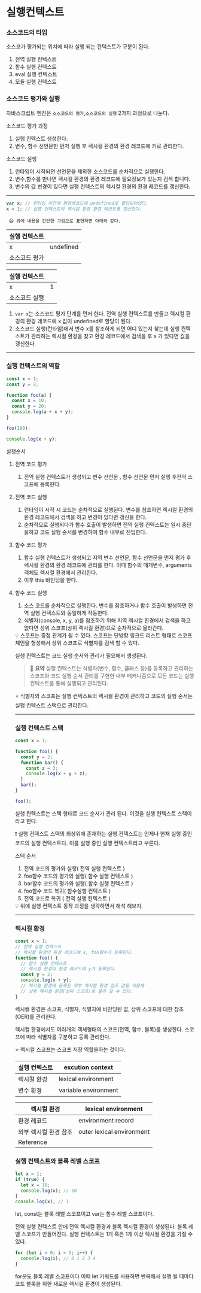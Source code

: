 # 실행컨텍스트

### 소스코드의 타입

소스코가 평가되는 위치에 따라 실행 되는 컨텍스트가 구분이 된다.

1. 전역 실행 컨텍스트
2. 함수 실행 컨텍스트
3. eval 실행 컨텍스트
4. 모듈 실행 컨텍스트

### 소스코드 평가와 실행

자바스크립트 엔진은 `소스코드의 평가`,`소스코드의 실행` 2가지 과정으로 나눈다.

소스코드 평가 과정

1. 실행 컨텍스트 생성한다.
2. 변수, 함수 선언문만 먼저 실행 후 렉시컬 환경의 환경 레코드에 키로 관리한다.

소스코드 실행

1. 런타임이 시작되면 선언문을 제외한 소스코드를 순차적으로 실행한다.
2. 변수,함수를 만나면 렉시컬 환경의 환경 레코드에 필요정보가 있는지 검색 합니다.
3. 변수의 값 변경이 있다면 실행 컨텍스트의 렉시컬 환경의 환경 레코드를 갱신한다.

---

```jsx
var x; // 런타임 이전에 환경레코드에 undefined로 할당되어있다.
x = 1; // 실행 컨텍스트의 렉시컬 환경 환경 레코드를 갱신한다.
```

     😃 위에 내용을 간단한 그림으로 표현하면 아래와 같다.

| 실행 컨텍스트 |           |
| ------------- | --------- |
| x             | undefined |
| 소스코드 평가 |           |

| 실행 컨텍스트 |     |
| ------------- | --- |
| x             | 1   |
| 소스코드 실행 |     |

1. `var x`는 소스코드 평가 단계를 먼저 한다. 전역 실행 컨텍스트를 만들고 렉시컬 환경의 환경 레코드에 x 값이 undefined로 할당이 된다.
2. 소스코드 실행(런타임)에서 변수 x를 참조하게 되면 어디 있는지 찾는데 실행 컨텍스트가 관리하는 렉시컬 환경을 찾고 환경 레코드에서 검색을 후 x 가 있다면 값을 갱신한다.

---

### 실행 컨텍스트의 역할

```jsx
const x = 1;
const y = 2;

function foo(a) {
  const x = 10;
  const y = 20;
  console.log(a + x + y);
}

foo(100);

console.log(x + y);
```

실행순서

1. 전역 코드 평가
   1. 전역 실행 컨텍스트가 생성되고 변수 선언문 , 함수 선언문 먼저 실행 후전역 스코프에 등록한다.
2. 전역 코드 실행
   1. 런타임이 시작 시 코드는 순차적으로 실행된다. 변수를 참조하면 렉시컬 환경의 환경 레코드에서 검색을 하고 변경이 있다면 갱신을 한다.
   2. 순차적으로 실행되다가 함수 호출이 발생하면 전역 실행 컨텍스트는 일시 중단을하고 코드 실행 순서를 변경하여 함수 내부로 진입한다.
3. 함수 코드 평가
   1. 함수 실행 컨텍스트가 생성되고 지역 변수 선언문, 함수 선언문을 먼저 평가 후 렉시컬 환경의 환경 레코드에 관리를 한다. 이때 함수의 매개변수, arguments 객체도 렉시컬 환경에서 관리한다.
   2. 이후 this 바인딩을 한다.
4. 함수 코드 실행

   1. 소스 코드를 순차적으로 실행한다. 변수를 참조하거나 함수 호출이 발생하면 전역 실행 컨텍스트와 동일하게 작동한다.
   2. 식별자(console, x, y, a)를 참조하기 위해 지역 렉시컬 환경에서 검색을 하고 없다면 상위 스코프(상위 렉시컬 환경)으로 순차적으로 올라간다.

   <aside>
   💡 스코프는 중첩 관계가 될 수 있다. 스코프는 단방향 링크드 리스트 형태로 스코프 체인을 형성해서 상위 스코프로 식별자를 검색 할 수 있다.

   </aside>

   실행 컨텍스트는 코드 실행 순서와 관리가 필요해서 생성된다.

   > 📜 **요약**
   > 실행 컨텍스트는 식별자(변수, 함수, 클래스 등)를 등록하고 관리하는 스코프와 코드 실행 순서 관리를 구현한 내부 메커니즘으로 모든 코드는 실행 컨텍스트를 통해 실행되고 관리된다.

   ⭐ 식별자와 스코프는 실행 컨텍스트의 렉시컬 환경이 관리하고 코드의 실행 순서는 실행 컨텍스트 스택으로 관리한다.

   >

   ***

   ### 실행 컨텍스트 스택

   ```jsx
   const x = 1;

   function foo() {
     const y = 2;
     function bar() {
       const z = 3;
       console.log(x + y + z);
     }
     bar();
   }

   foo();
   ```

   실행 컨텍스트는 스택 형태로 코드 순서가 관리 된다. 이것을 실행 컨텍스트 스택이라고 한다.

   ❗ 실행 컨텍스트 스택의 최상위에 존재하는 실행 컨텍스트는 언제나 현재 실행 중인 코드의 실행 컨텍스트다. 이를 실행 중인 실행 컨텍스트라고 부른다.

   스택 순서

   1. 전역 코드의 평가와 실행( 전역 실행 컨텍스트 )
   2. foo함수 코드의 평가와 실행( 함수 실행 컨텍스트 )
   3. bar함수 코드의 평가와 실행( 함수 실행 컨텍스트 )
   4. foo함수 코드 복귀( 함수실행 컨텍스트 )
   5. 전역 코드로 복귀 ( 전역 실행 컨텍스트 )

   <aside>
   💡 위에 실행 컨텍스트 동작 과정을 생각하면서 해석 해보자.

   </aside>

   ***

   ### 렉시컬 환경

   ```jsx
   const x = 1;
   // 전역 실행 컨텍스트
   // 렉시컬 환경의 환경 레코드에 x, foo함수가 등록된다.
   function foo() {
     // 함수 실행 컨텍스트
     // 렉시컬 환경의 환경 레코드에 y가 등록된다.
     const y = 2;
     console.log(x + y);
     // 렉시컬 환경에 등록된 외부 렉시컬 환경 참조 값을 이용해
     // 상위 렉시컬 환경(상위 스코프)로 올라 갈 수 있다.
   }
   ```

   렉시컬 환경은 스코프, 식별자, 식별자에 바인딩된 값, 상위 스코프에 대한 참조(OER)를 관리한다.

   렉시컬 환경에서도 여러개의 객체형태의 스코프(전역, 함수, 블록)를 생성한다. 스코프에 따라 식별자를 구분하고 등록 관리한다.

   ⭐ 렉시컬 스코프는 스코프 저장 역할을하는 것이다.

   | 실행 컨텍스트 | excution context     |
   | ------------- | -------------------- |
   | 렉시컬 환경   | lexical environment  |
   | 변수 환경     | variable environment |

   | 렉시컬 환경           | lexical environment       |
   | --------------------- | ------------------------- |
   | 환경 레코드           | environment record        |
   | 외부 렉시컬 환경 참조 | outer lexical environment |
   | Reference             |

   ### 실행 컨텍스트와 블록 레벨 스코프

   ```jsx
   let x = 1;
   if (true) {
     let x = 10;
     console.log(x); // 10
   }
   console.log(x); // 1
   ```

   let, const는 블록 레벨 스코프이고 var는 함수 레벨 스코프이다.

   전역 실행 컨텍스트 안에 전역 렉시컬 환경과 블록 렉시컬 환경이 생성된다. 블록 레벨 스코프가 만들어진다. 실행 컨텍스트는 1개 혹은 1개 이상 렉시컬 환경을 가질 수 있다.

   ```jsx
   for (let i = 0; i < 5; i++) {
     console.log(i); // 0 1 2 3 4
   }
   ```

   for문도 블록 레벨 스코프이다 이때 let 키워드를 사용하면 반복해사 실행 될 때마다 코드 블록을 위한 새로운 렉시컬 환경이 생성된다.
